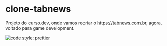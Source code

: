 # clone-tabnews

Projeto do curso.dev, onde vamos recriar o https://tabnews.com.br, agora, voltado para game development.

[![code style: prettier](https://img.shields.io/badge/code_style-prettier-ff69b4.svg?style=flat-square)](https://github.com/prettier/prettier)
